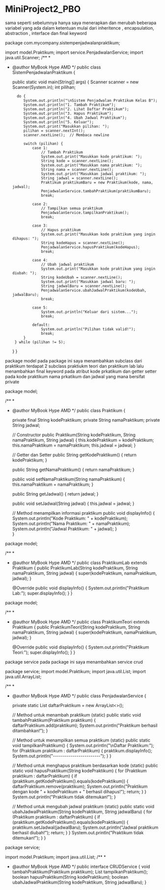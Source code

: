 # MiniProject2_PBO
sama seperti sebelumnya hanya saya menerapkan dan merubah beberapa variabel yang ada dalam ketentuan mulai dari inheritence , encapsulation, abstraction , interface dan final keyword

package com.mycompany.sistempenjadwalanpraktikum;

import model.Praktikum;
import service.PenjadwalanService;
import java.util.Scanner;
/**
 *
 * @author MyBook Hype AMD
 */
public class SistemPenjadwalanPraktikum {

    public static void main(String[] args) {
        Scanner scanner = new Scanner(System.in);
        int pilihan;
        
         do {
            System.out.println("\nSistem Penjadwalan Praktikum Kelas B");
            System.out.println("1. Tambah Praktikum");
            System.out.println("2. Lihat Daftar Praktikum");
            System.out.println("3. Hapus Praktikum");
            System.out.println("4. Ubah Jadwal Praktikum");
            System.out.println("5. Keluar");
            System.out.print("Masukkan pilihan: ");
            pilihan = scanner.nextInt();
            scanner.nextLine();  // Membaca newline

            switch (pilihan) {
                case 1:
                    // Tambah Praktikum
                    System.out.print("Masukkan kode praktikum: ");
                    String kode = scanner.nextLine();
                    System.out.print("Masukkan nama praktikum: ");
                    String nama = scanner.nextLine();
                    System.out.print("Masukkan jadwal praktikum: ");
                    String jadwal = scanner.nextLine();
                    Praktikum praktikumBaru = new Praktikum(kode, nama, jadwal);
                    PenjadwalanService.tambahPraktikum(praktikumBaru);
                    break;

                case 2:
                    // Tampilkan semua praktikum
                    PenjadwalanService.tampilkanPraktikum();
                    break;

                case 3:
                    // Hapus praktikum
                    System.out.print("Masukkan kode praktikum yang ingin dihapus: ");
                    String kodeHapus = scanner.nextLine();
                    PenjadwalanService.hapusPraktikum(kodeHapus);
                    break;

                case 4:
                    // Ubah jadwal praktikum
                    System.out.print("Masukkan kode praktikum yang ingin diubah: ");
                    String kodeUbah = scanner.nextLine();
                    System.out.print("Masukkan jadwal baru: ");
                    String jadwalBaru = scanner.nextLine();
                    PenjadwalanService.ubahJadwalPraktikum(kodeUbah, jadwalBaru);
                    break;

                case 5:
                    System.out.println("Keluar dari sistem...");
                    break;

                default:
                    System.out.println("Pilihan tidak valid!");
                    break;
            }
        } while (pilihan != 5);
       
    }
}

package model pada package ini saya menambahkan subclass dari praktikum terdapat 2 subclass praktiukm teori dan praktikum lab lalu menambahkan final keyword pada atribut kode prkatikum dan getter setter pada kode praktikum nama prkatikum dan jadwal yang mana bersifat private

package model;

/**
 *
 * @author MyBook Hype AMD
 */
public class Praktikum {
    
    private final String kodePraktikum;
    private String namaPraktikum;
    private String jadwal;

    // Constructor
    public Praktikum(String kodePraktikum, String namaPraktikum, String jadwal) {
        this.kodePraktikum = kodePraktikum;
        this.namaPraktikum = namaPraktikum;
        this.jadwal = jadwal;
    }

    // Getter dan Setter
    public String getKodePraktikum() {
        return kodePraktikum;
    }

    public String getNamaPraktikum() {
        return namaPraktikum;
    }

    public void setNamaPraktikum(String namaPraktikum) {
        this.namaPraktikum = namaPraktikum;
    }

    public String getJadwal() {
        return jadwal;
    }

    public void setJadwal(String jadwal) {
        this.jadwal = jadwal;
    }

    // Method menampilkan informasi praktikum
    public void displayInfo() {
        System.out.println("Kode Praktikum: " + kodePraktikum);
        System.out.println("Nama Praktikum: " + namaPraktikum);
        System.out.println("Jadwal Praktikum: " + jadwal);
    }  
}

package model;

/**
 *
 * @author MyBook Hype AMD
 */
    public class PraktikumLab extends Praktikum {
        public PraktikumLab(String kodePraktikum, String namaPraktikum, String jadwal) {
            super(kodePraktikum, namaPraktikum, jadwal);
    }

    @Override
    public void displayInfo() {
        System.out.println("Praktikum Lab:");
        super.displayInfo();
    }
}

package model;

/**
 *
 * @author MyBook Hype AMD
 */
    public class PraktikumTeori extends Praktikum {
        public PraktikumTeori(String kodePraktikum, String namaPraktikum, String jadwal) {
            super(kodePraktikum, namaPraktikum, jadwal);
    }

    @Override
    public void displayInfo() {
        System.out.println("Praktikum Teori:");
        super.displayInfo();
    }
}


package service pada package ini saya menambahkan service crud

package service;
import model.Praktikum;
import java.util.List;
import java.util.ArrayList;

/**
 *
 * @author MyBook Hype AMD
 */
    public class PenjadwalanService {

    private static List<Praktikum> daftarPraktikum = new ArrayList<>();

    // Method untuk menambah praktikum (static)
    public static void tambahPraktikum(Praktikum praktikum) {
        daftarPraktikum.add(praktikum);
        System.out.println("Praktikum berhasil ditambahkan!");
    }

    // Method untuk menampilkan semua praktikum (static)
    public static void tampilkanPraktikum() {
        System.out.println("\nDaftar Praktikum:");
        for (Praktikum praktikum : daftarPraktikum) {
            praktikum.displayInfo();
            System.out.println("------------------------");
        }
    }

    // Method untuk menghapus praktikum berdasarkan kode (static)
    public static void hapusPraktikum(String kodePraktikum) {
        for (Praktikum praktikum : daftarPraktikum) {
            if (praktikum.getKodePraktikum().equals(kodePraktikum)) {
                daftarPraktikum.remove(praktikum);
                System.out.println("Praktikum dengan kode " + kodePraktikum + " berhasil dihapus!");
                return;
            }
        }
        System.out.println("Praktikum tidak ditemukan!");
    }

    // Method untuk mengubah jadwal praktikum (static)
    public static void ubahJadwalPraktikum(String kodePraktikum, String jadwalBaru) {
        for (Praktikum praktikum : daftarPraktikum) {
            if (praktikum.getKodePraktikum().equals(kodePraktikum)) {
                praktikum.setJadwal(jadwalBaru);
                System.out.println("Jadwal praktikum berhasil diubah!");
                return;
            }
        }
        System.out.println("Praktikum tidak ditemukan!");
    }
}


package service;

import model.Praktikum;
import java.util.List;
/**
 *
 * @author MyBook Hype AMD
 */
    public interface CRUDService {
        void tambahPraktikum(Praktikum praktikum);
        List<Praktikum> tampilkanPraktikum();
        boolean hapusPraktikum(String kodePraktikum);
        boolean ubahJadwalPraktikum(String kodePraktikum, String jadwalBaru);
    }
